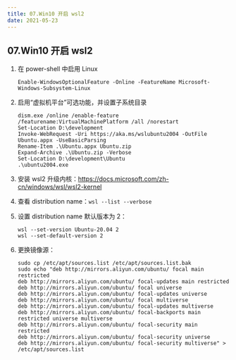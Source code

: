 ```yaml
---
title: 07.Win10 开启 wsl2
date: 2021-05-23
---
```


## 07.Win10 开启 wsl2

1. 在 power-shell 中启用 Linux

   ```shell
   Enable-WindowsOptionalFeature -Online -FeatureName Microsoft-Windows-Subsystem-Linux
   ```

2. 启用“虚拟机平台”可选功能，并设置子系统目录

   ```shell
   dism.exe /online /enable-feature /featurename:VirtualMachinePlatform /all /norestart
   Set-Location D:\development
   Invoke-WebRequest -Uri https://aka.ms/wslubuntu2004 -OutFile Ubuntu.appx -UseBasicParsing
   Rename-Item .\Ubuntu.appx Ubuntu.zip
   Expand-Archive .\Ubuntu.zip -Verbose
   Set-Location D:\development\Ubuntu
   .\ubuntu2004.exe
   ```

3. 安装 wsl2 升级内核：https://docs.microsoft.com/zh-cn/windows/wsl/wsl2-kernel

4. 查看 distribution name：`wsl --list --verbose`

5. 设置 distribution name 默认版本为 2：

   ```shell
   wsl --set-version Ubuntu-20.04 2
   wsl --set-default-version 2
   ```

6. 更换镜像源：

   ```shell
   sudo cp /etc/apt/sources.list /etc/apt/sources.list.bak
   sudo echo "deb http://mirrors.aliyun.com/ubuntu/ focal main restricted
   deb http://mirrors.aliyun.com/ubuntu/ focal-updates main restricted
   deb http://mirrors.aliyun.com/ubuntu/ focal universe
   deb http://mirrors.aliyun.com/ubuntu/ focal-updates universe
   deb http://mirrors.aliyun.com/ubuntu/ focal multiverse
   deb http://mirrors.aliyun.com/ubuntu/ focal-updates multiverse
   deb http://mirrors.aliyun.com/ubuntu/ focal-backports main restricted universe multiverse
   deb http://mirrors.aliyun.com/ubuntu/ focal-security main restricted
   deb http://mirrors.aliyun.com/ubuntu/ focal-security universe
   deb http://mirrors.aliyun.com/ubuntu/ focal-security multiverse" > /etc/apt/sources.list
   ```

